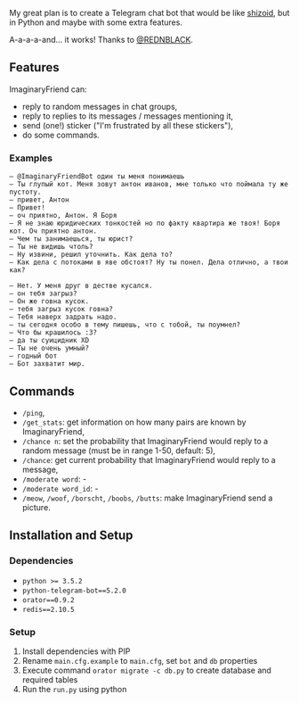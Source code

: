My great plan is to create a Telegram chat bot that would be like [shizoid](https://github.com/top4ek/shizoid), but in Python and maybe with some extra features.

A-a-a-a-and... it works! Thanks to [@REDNBLACK](https://github.com/REDNBLACK). 

## Features

ImaginaryFriend can:

* reply to random messages in chat groups,
* reply to replies to its messages / messages mentioning it,
* send (one!) sticker ("I'm frustrated by all these stickers"),
* do some commands.

### Examples

```
– @ImaginaryFriendBot один ты меня понимаешь
– Ты глупый кот. Меня зовут антон иванов, мне только что поймала ту же пустоту.
– привет, Антон
– Привет!
– оч приятно, Антон. Я Боря
– Я не знаю юридических тонкостей но по факту квартира же твоя! Боря кот. Оч приятно антон.
– Чем ты занимаешься, ты юрист?
– Ты не видишь чтоль?
– Ну извини, решил уточнить. Как дела то?
– Как дела с потоками в яве обстоят? Ну ты понел. Дела отлично, а твои как?
```

```
– Нет. У меня друг в дестве кусался.
– он тебя загрыз?
– Он же говна кусок.
– тебя загрыз кусок говна?
– Тебя наверх задрать надо.
– ты сегодня особо в тему пишешь, что с тобой, ты поумнел?
– Что бы крашилось :3?
– да ты суицидник XD
– Ты не очень умный?
– годный бот
– Бот захватит мир.
```

## Commands

* `/ping`,
* `/get_stats`: get information on how many pairs are known by ImaginaryFriend,
* `/chance n`: set the probability that ImaginaryFriend would reply to a random message (must be in range 1-50, default: 5),
* `/сhance`: get current probability that ImaginaryFriend would reply to a message,
* `/moderate word`: -
* `/moderate word_id`: -
* `/meow`, `/woof`, `/borscht`, `/boobs`, `/butts`: make ImaginaryFriend send a picture.

## Installation and Setup

### Dependencies
* `python >= 3.5.2`
* `python-telegram-bot==5.2.0`
* `orator==0.9.2`
* `redis==2.10.5`

### Setup
1. Install dependencies with PIP
2. Rename `main.cfg.example` to `main.cfg`, set `bot` and `db` properties
3. Execute command `orator migrate -c db.py` to create database and required tables
4. Run the `run.py` using python
